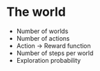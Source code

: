 # The world
 * Number of worlds
 * Number of actions
 * Action -> Reward function
 * Number of steps per world
 * Exploration probability